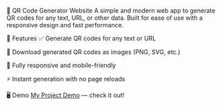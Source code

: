 📱 QR Code Generator Website
A simple and modern web app to generate QR codes for any text, URL, or other data. Built for ease of use with a responsive design and fast performance.

🚀 Features
✅ Generate QR codes for any text or URL

🎨 Download generated QR codes as images (PNG, SVG, etc.)

📱 Fully responsive and mobile-friendly

⚡ Instant generation with no page reloads


🖥️ Demo
[My Project Demo](https://pvarun490.github.io/QR-Code-Generator/) — check it out!
